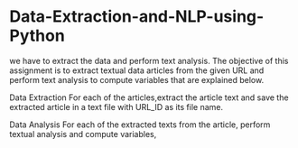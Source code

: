# Data-Extraction-and-NLP-using-Python
we have to extract the data and perform text analysis.
The objective of this assignment is to extract textual data articles from the given URL and perform text analysis to compute variables that are explained below. 

Data Extraction
For each of the articles,extract the article text and save the extracted article in a text file with URL_ID as its file name.

Data Analysis
For each of the extracted texts from the article, perform textual analysis and compute variables, 

